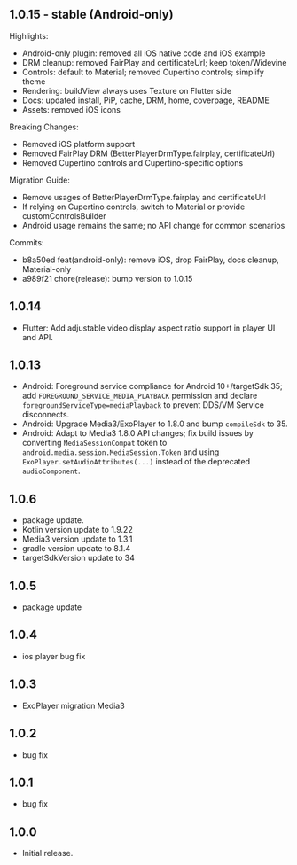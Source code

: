## 1.0.15 - stable (Android-only)

Highlights:
- Android-only plugin: removed all iOS native code and iOS example
- DRM cleanup: removed FairPlay and certificateUrl; keep token/Widevine
- Controls: default to Material; removed Cupertino controls; simplify theme
- Rendering: buildView always uses Texture on Flutter side
- Docs: updated install, PiP, cache, DRM, home, coverpage, README
- Assets: removed iOS icons

Breaking Changes:
- Removed iOS platform support
- Removed FairPlay DRM (BetterPlayerDrmType.fairplay, certificateUrl)
- Removed Cupertino controls and Cupertino-specific options

Migration Guide:
- Remove usages of BetterPlayerDrmType.fairplay and certificateUrl
- If relying on Cupertino controls, switch to Material or provide customControlsBuilder
- Android usage remains the same; no API change for common scenarios

Commits:
- b8a50ed feat(android-only): remove iOS, drop FairPlay, docs cleanup, Material-only
- a989f21 chore(release): bump version to 1.0.15

## 1.0.14

- Flutter: Add adjustable video display aspect ratio support in player UI and API.

## 1.0.13

* Android: Foreground service compliance for Android 10+/targetSdk 35; add `FOREGROUND_SERVICE_MEDIA_PLAYBACK` permission and declare `foregroundServiceType=mediaPlayback` to prevent DDS/VM Service disconnects.
* Android: Upgrade Media3/ExoPlayer to 1.8.0 and bump `compileSdk` to 35.
* Android: Adapt to Media3 1.8.0 API changes; fix build issues by converting `MediaSessionCompat` token to `android.media.session.MediaSession.Token` and using `ExoPlayer.setAudioAttributes(...)` instead of the deprecated `audioComponent`.

## 1.0.6

* package update. 
* Kotlin version update to 1.9.22
* Media3 version update to 1.3.1
* gradle version update to 8.1.4
* targetSdkVersion update to 34

## 1.0.5

* package update

## 1.0.4

* ios player bug fix

## 1.0.3

* ExoPlayer migration Media3

## 1.0.2

* bug fix

## 1.0.1

* bug fix

## 1.0.0

* Initial release.
